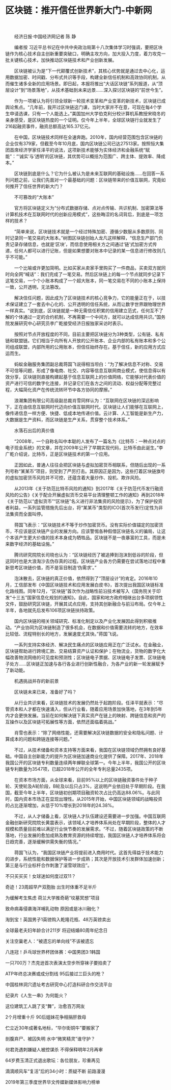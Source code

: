 # 区块链：推开信任世界新大门-中新网

　　

　　经济日报·中国经济网记者 陈 静

　　编者按 习近平总书记在中共中央政治局第十八次集体学习时强调，要把区块链作为核心技术自主创新重要突破口，明确主攻方向，加大投入力度，着力攻克一批关键核心技术，加快推动区块链技术和产业创新发展。

　　区块链被认为是“下一代颠覆式创新技术”，其核心优势就是通过去中心化，运用数据加密、时间戳、分布式共识等手段，构建全新信任机制和高效协同机制，从而催生诸多全新的应用场景。即日起，本报将推出“大话区块链”系列报道，从“顶层设计”到“场景落地”，从技术基础到未来远景……深入探讨区块链的“前世今生”。

　　作为一项被认为将引领全球新一轮技术变革和产业变革的新技术，区块链已成舆论焦点。“几年前，我开过区块链这门课，当时大家并不在意，可现在每4个学生申请选课，只有一个人能选上。”美国加州大学伯克利分校计算机系教授宋晓冬的亲身感受，是区块链热度的一个证明。仅今年上半年，全球区块链行业就发生了216起融资事件，融资总额高达165.37亿元。

　　在中国，区块链技术同样在全速奔跑。2010年，国内经营范围包含区块链的企业仅有379家，但截至今年10月底，国内区块链公司已达27513家。按照恒大集团首席经济学家任泽平的说法，这项新技术能够为实体经济和金融系统“赋能”：“‘诚实’与‘透明’的区块链，其优势可以概括为范围广、跨主体、提效率、降成本。”

　　区块链到底是什么？它为什么被认为是未来互联网的基础设施……在回答一系列问题之前，让我们先面对一个最基础的问题：区块链带来的价值互联网，究竟如何推开了信任世界的新大门？

　　不可篡改的“大账本”

　　官方将区块链定义为“分布式数据存储、点对点传输、共识机制、加密算法等计算机技术在互联网时代的创新应用模式”，这些晦涩的名词背后，到底是一项怎样的技术？

　　“简单来说，区块链技术就是一个经过特殊加密、遵循少数服从多数原则、同时记录同一笔交易的大账本。”树图区块链创始人龙凡这样解释，“信息生产部门负责记录存储信息，也就是‘区块’，而信息使用相关方之间通过‘链’式加密方式传递，任何人都可以进行记账，但是如果想要对账本中记录的某一信息进行修改则几乎不可能。”

　　一个比喻或许更加简明。比如买家从卖家手里购买了一件商品，买卖双方就同时向全网“喊话”：我们完成了一笔交易。然后区块链上的每一个节点就同步记录下这笔交易，一个个小账本构成了一个超大账本，同一笔交易在不同的小账本上保持一致，公开透明，无法篡改。

　　解决信任问题，因此成为了区块链技术的核心竞争力，它的能量正在于，以技术保证建立了一套去中心化的、公开透明的信任系统，从而让数字世界跟物理世界一样真实。“说到底，区块链就是一种无需信任积累的信用建立范式，任何互不了解的个体通过一定的合约机制，不再需要一个中间方，就可以达成信用共识。”国务院发展研究中心研究员李广乾接受经济日报独家采访时表示。

　　按照对节点开放程度的不同，目前主要把区块链分为3种类型，公有链、私有链和联盟链。它们相当于向所有人开放的公开账本、企业内部的私有账本和多个公司组成联盟，内部所用的公用账本，但信任始终存在。基于信任，新的应用方式应运而生。

　　蚂蚁金融服务集团副总裁蒋国飞说得相当坦白：“为了解决信息不对称、交易不可信等问题，形成了像电商、社交、内容等信息互联网商业模式，使信息得以有效分享，区块链则直接构建起基于信息互联网上的价值网络，它能够对代表价值的资产进行可信的数字化连接，并记录它们在各方之间的流动、权益分配等完整过程，大幅简化资产在传统流转环节中各方协同的摩擦。”

　　浪潮集团有限公司高级副总裁肖雪同样认为：“互联网在区块链的深远影响下，正在由信息互联网时代迈向价值互联网时代。区块链让人们能够在互联网上，像传递信息一样方便、快捷、低成本地传递价值。云计算、人工智能是新生产力，大数据是生产资料，而区块链是生产关系，贯穿整个技术体系。”

　　水落石出后的真价值

　　“2008年，一个自称名叫中本聪的人发布了一篇名为《比特币：一种点对点的电子现金系统》的文章，并在2009年公开了早期实现代码，比特币由此诞生。”李广乾介绍说，比特币，正是区块链技术的第一个应用。

　　正因如此，普通人往往会把区块链与虚拟加密货币相联系，但随后出现的一系列号称“某某币”项目，则受到了严厉打击。其原因正是因为，这些打着区块链旗号的虚拟加密货币风险并不可控，还蕴含着大量炒作、投机、欺诈风险。

　　从2013年《关于防范比特币风险的通知》到2017年《关于防范代币发行融资风险的公告》《关于配合开展虚拟货币交易平台清理整顿工作的通知》再到2018年《关于防范以“虚拟货币”“区块链”名义进行非法集资的风险提示》，为了保护投资者利益，一系列监管措施先后出台，将“某某币”类型的ICO(首次币发行)定性为非法集资而全面叫停。

　　蒋国飞表示：“区块链技术不等于炒作加密货币。没有实际价值锚定的加密货币，不应该是区块链产业的发展方向。应该警惕各种假借区块链名义的骗局，让这个本该产生更大价值的技术本身成为牺牲品。区块链不是一夜暴富的工具，而是未来数字经济的基础设施。”

　　腾讯研究院院长司晓也认为：“区块链经历了被追捧到泡沫到低谷的阶段，但这同时也是大浪淘沙去伪存真的过程。区块链产业各方仍需要在尝试落地过程中重新思考区块链价值，而不是盲目制造‘伪需求’。”

　　泡沫散去，区块链的真正价值，依然得到了“顶层设计”的肯定。2016年10月，工信部发布《中国区块链技术和应用发展白皮书》，首次提出我国区块链标准化路线图。同年12月，“区块链”首次作为战略性前沿技术被写入《国务院关于印发“十三五”国家信息化规划的通知》。自此，国家和地方政府相继出台多项纲领性文件，鼓励研究区块链，开展其试点应用，支持其创新融合与前沿布局。仅今年上半年，各地就先后发布106项区块链扶持政策。

　　国内区块链的相关领域研究、标准化制定以及产业化发展因此得到积极推动。“产业协同为区块链制造了很多机会，在数据和价值需要流转的地方，在效率比较低、流程特别长的地方，发展速度尤其快。”蒋国飞说。

　　一系列支持实体经济、解决民生痛点的区块链应用正在广泛试水。在金融业，区块链帮助进行跨境汇款、交易结算资产认证和保护；在物流业，货物的数字化大幅改善物流网络的可见度和预测性；区块链电子票据、区块链电子发票、区块链电子处方……区块链正加速与各行各业进行创新性融合，为各产业的新一轮发展赋予了新动能。

　　机遇挑战并存的新前景

　　区块链未来已来，准备好了吗？

　　从行业共识来看，区块链技术的发展仍然处于起跑阶段。任泽平就表示：“尽管资本和人才都在快速涌入，但从行业看，随着应用场景加快落地，在3年到5年内才会更快发展。当前在如何解决链下真实资产在链上的映射、跨链信息和资产的互操作以及区块链可拓展性等方面，依然还面临着挑战。”

　　肖雪也表示：“除了网络性能，还需要解决区块链数据的安全和隐私问题、计算成本的问题和跨链连接等问题。”

　　不过，从技术储备和资本支持等方面来看，我国在区块链领域仍然拥有良好基础。中国自主创新能力的提升为区块链加速商业化提供了保障。2017年、2018年我国公开的区块链专利数量连续两年蝉联全球第一。今年上半年，我国公开的区块链专利数量为3547项，已超2018年公开的全年专利总量2435项。

　　在资本市场方面，从全球来看，目前95%以上的区块链融资事件处于种子轮、天使轮及A轮阶段，B轮及以后只占3%，这说明产业依旧处于早期阶段。在我国，截至今年上半年，区块链初创期项目融资轮次占比仍高达88.06%。与此同时，国内资本市场正在显现出理性。从2015年开始，中国区块链领域的战略投资的占比逐渐增加，从低于10%增长到2018年的24.38%。

　　不过，从人才储备上看，区块链人才队伍建设还需要进一步加强。中国互联网金融创新研究院院长黄震表示，该领域人才培养体系尚处在早期阶段，整体的人才规模和质量目前难以满足行业快节奏的发展需求。“不过，随着区块链政策的不断落地，行业发展的愈加成熟及教育资源的持续增加，我国区块链人才培养体系将会日趋完善，逐渐缓解供需失衡的情况。”

　　蒋国飞认为，“我国区块链产业将提前进入商用时代。这首先得益于技术能力的进步，系统性能和数据保护等进一步成熟；其次是开放技术引发群体加速创新；第三是与行业标杆合作刺激了滚雪球效应”。

不只买买买！女球迷如何度过双11？

奇迹！23周超早产双胞胎 出生时体重不足半斤

为缓解考生焦虑 荷兰大学推奇葩“坟墓冥想”项目

致命病毒侵袭海洋哺乳动物 原因或是冰川融化？

淘到宝！英国男子1英镑购入乾隆花瓶、48万英镑卖出

全球最老夫妇年龄合计211岁 将迎结婚80周年纪念日

关注空巢老人：“被遗忘的单向线”不该被遗忘

八连冠！乒乓球世界杯团体赛：中国男团3:1韩国

一只700万？杰克逊首次表演太空步所穿袜子要拍卖了

ATP年终总决赛或成分割线 95后接过三巨头的枪？

中国桂林洞穴遗址考古研究中心打造科研合作交流平台

纪录片《人生一串》为何能火？ 

这位建筑工人跳了支“舞”，治愈百万网友

2个月增重十斤 90后姐妹花争相捐肝救母

伫立近30年成著名地标，“华尔街铜牛”要搬家了

剖腹弃尸、被囚失明 水中“微笑精灵”谁守护？

何君尧遇刺嫌疑人被控谋杀 不得保释明年2月再审

64岁费玉清正式退出歌坛：各位朋友，珍重再见

滴滴顺风车“复活”后的34小时：质疑不断 前路漫漫

2019年第三季度世界华文传媒新媒体影响力榜单
